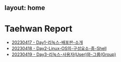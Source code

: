 layout: home
---

# Taehwan Report
- [ 20230417 - Day1-리눅스-배포판-소개](./2023-04-17-Day1-리눅스-배포판-소개.md)<br>
- [ 20230418 - Day2-Linux-OS의-구성요소-중-Shell](./2023-04-18-Day2-Linux-OS의-구성요소-중-Shell.md)<br>
- [ 20230419 - Day3-리눅스-사용자(User)와-그룹(Group)](./2023-04-19-Day3-리눅스-사용자(User)와-그룹(Group).md)<br>